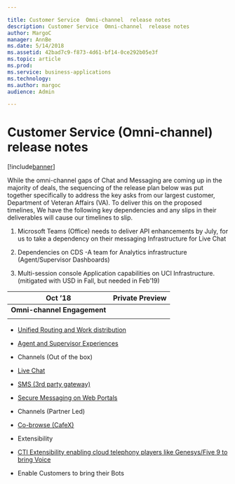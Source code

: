 ```yaml
---

title: Customer Service  Omni-channel  release notes
description: Customer Service  Omni-channel  release notes
author: MargoC
manager: AnnBe
ms.date: 5/14/2018
ms.assetid: 42bad7c9-f873-4d61-bf14-0ce292b05e3f
ms.topic: article
ms.prod: 
ms.service: business-applications
ms.technology: 
ms.author: margoc
audience: Admin

---
```

#  Customer Service (Omni-channel) release notes


[!include[banner](../../../includes/banner.md)]

While the omni-channel gaps of Chat and Messaging are coming up in the majority
of deals, the sequencing of the release plan below was put together specifically
to address the key asks from our largest customer, Department of Veteran Affairs
(VA). To deliver this on the proposed timelines, We have the following key
dependencies and any slips in their deliverables will cause our timelines to
slip.

1.  Microsoft Teams (Office) needs to deliver API enhancements by July, for us
    to take a dependency on their messaging Infrastructure for Live Chat

2.  Dependencies on CDS -A team for Analytics infrastructure (Agent/Supervisor
    Dashboards)

3.  Multi-session console Application capabilities on UCI Infrastructure.
    (mitigated with USD in Fall, but needed in Feb’19)

| Oct ’18                     | **Private Preview** |
|-----------------------------|---------------------|
| **Omni-channel Engagement** |                     |
|                             |                     |

-   [Unified Routing and Work distribution](unified-routing-work-distribution.md)

-   [Agent and Supervisor Experiences](agent-supervisor-experiences.md)

-   Channels (Out of the box)

-   [Live Chat](chat-channel-omnichannel.md)

-   [SMS (3rd party gateway)](co-browse-cafex.md)

-   [Secure Messaging on Web Portals](../dynamics365-portal/simplified-customization-administration.md)

-   Channels (Partner Led)

-   [Co-browse (CafeX)](new-improved-experience-setup-environment-pbi-embedded.md)

-   Extensibility

-   [CTI Extensibility enabling cloud telephony players like Genesys/Five 9 to
    bring Voice ](web-cti-integration-framework.md)

-   Enable Customers to bring their Bots
